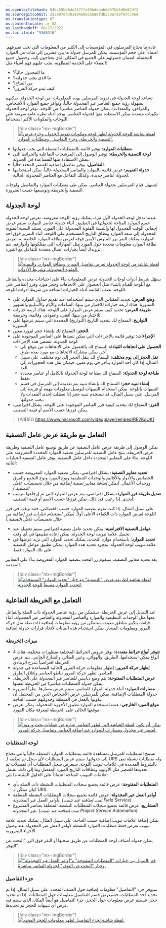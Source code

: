 ```yaml
---
ms.openlocfilehash: 84bc55bb6de257ffc68bddaeb6e57bb5d9e82df2
ms.sourcegitcommit: 255987d4391a04e0b5a680fdb573a720f97c706e
ms.translationtype: HT
ms.contentlocale: ar-SA
ms.lasthandoff: 08/27/2022
ms.locfileid: "9360316"
---
```

عادة ما يحتاج المرسلون في المؤسسات إلى الكثير من المعلومات التي تحت تصرفهم. اعتماداً على حجم المؤسسة، يمكن للمرسل جدولة ما بين عشرين إلى مئات من الموارد المحتملة. لضمان حصولهم على الجميع في المكان الذي يحتاجون إليه، وحصول جميع العملاء على الخدمة المطلوبة، يجب عليهم فهم أشياء مثل:

-   ما المجدول حالياً؟
-   ما الذي يجب جدولته؟
-   من المتاح؟
-   كيف تبدو حركة المرور؟

تساعد لوحة الجدولة في تزويد المرسلين بهذه المعلومات. من لوحة الجدولة، يمكنهم بسهولة رؤية جميع العناصر غير المجدولة حالياً، وتوافر جميع الموارد (الأشخاص، والمرافق، والمعدات). يمكن جدولة العناصر مباشرةً من اللوحة. توفر لوحة الجدولة مكونات متعددة يمكن الاستفادة منها لجدولة العناصر. يوجد أدناه نظرة عامة سريعة على اللوحات والمكونات الأكثر استخداماً.

> [!div class="mx-imgBorder"]
> [![لقطة شاشة للوحة الجدولة تُظهر لوحة ومكونات تقويم الجدول، وجزء عرض التصفية والخريطة، وجزء التفاصيل، ومتطلبات الموارد.](../media/MSO-Unit2-1.png)](../media/MSO-Unit2-1.png#lightbox)

-   **متطلبات الموارد:** توفير قائمة بالمتطلبات النشطة التي يجب جدولتها.
-   **لوحة التصفية والخريطة‬:** توفير الوصول إلى المرشحات التفاعلية والخرائط التي يمكن الاستفادة منها للمساعدة في الجدولة.
-   **التفاصيل:** توفير تفاصيل إضافية للعنصر المحدد حالياً.
-   **جدولة التقويم:** عرض قائمة بالموارد والعناصر المجدولة حالياً. يمكن استخدامها لجدولة عناصر جديدة، وكذلك التفاعل مع العناصر المجدولة الحالية.

لتسهيل قيام المرسلين بجدولة العناصر، يمكن طي متطلبات الموارد والتفاصيل ولوحات التصفية والخريطة وتوسيعها حسب الضرورة.

## <a name="schedule-board"></a>لوحة الجدولة

عندما تدخل لوحة الجدولة لأول مرة، يمكنك رؤية اللوحة معروضة. تعرض لوحة الجدولة جميع الموارد المتاحة لجدولتها في التطبيق. أثناء جدولة عناصر الموارد، سيتم عرض إجمالي الوقت المجدول لها والنسبة المئوية المجدولة على المورد. تستند النسبة المئوية المجدولة إلى سعة الموارد ونطاق التاريخ المستخدم على اللوحة. أثناء التمرير فوق أحد الموارد، يمكنك النقر بزر الماوس الأيمن فوقه لعرض بطاقة الموارد الخاصة به. تعرض بطاقة الموارد معلومات محددة حول المورد مثل المهارات التي يمتلكونها وأدوارهم. يتم تزويدك أيضاً بخيارات اتصال متعددة للتفاعل مع المَورد.

> [!div class="mx-imgBorder"]
> [![لقطة شاشة من لوحة الجدولة تعرض تفاصيل المورد، وبطاقة الموارد، والنسبة المئوية المجدولة، وشريط الأدوات.](../media/2-resource.png)](../media/2-resource.png#lightbox)

يسهّل شريط أدوات لوحات الجدولة عرض المعلومات بناءً على احتياجات محددة والتفاعل مع اللوحة للقيام بأشياء مثل الحصول على الاتجاهات وحجز مورد وفرز العناصر على اللوحة. تصف القائمة أدناه الخيارات المتاحة من شريط أدوات اللوحة.

-   **وضع العرض:** تحديد المقياس الذي سيتم استخدامه عند تقديم جداول الموارد على السبورة. هناك أربعة خيارات للاختيار من بينها: الساعات والأيام والأسابيع والشهور.
-   **طريقة العرض:** تحديد كيف سيتم عرض الموارد على اللوحة. هناك أربعة خيارات للاختيار من بينها: أفقي، وعمودي، وقائمة، وخريطة.
-   **التواريخ:** السماح لك بتحديد التاريخ (التواريخ) المحددة التي سيتم عرضها على السبورة.
-   **الحجز:** السماح لك بإنشاء حجز لمورد معين.
-   **الإجراءات:** توفير قائمة بالإجراءات التي يمكن تنفيذها على العناصر الموجودة على لوحة الجدولة. تتضمن هذه الإجراءات:
    -   **الحصول على اتجاهات القيادة:** السماح لك بالحصول على الاتجاهات من موقع إلى آخر. يمكن مشاركة الاتجاهات مع مورد بعدة طرق.
    -   **نقل الحجز إلى يوم مختلف:** السماح لك بنقل الحجز إلى يوم مختلف. على سبيل المثال، إذا كان أحد الموارد يتأخر في يوم معين، فيمكن نقل هذه الحجوزات إلى الغد.
    -   **طباعة لوحة الجدولة‬:** السماح لك بطباعة لوحة الجدولة بالكامل أو عناصر محددة فقط.
    -   **إنشاء تنبيه حجز:** السماح لك بإنشاء تنبيه يتم تقديمه إلى المرسل في قسم التنبيهات باللوحة. يمكن استخدام التنبيهات لتوصيل معلومات مهمة أو فريدة إلى المرسل. على سبيل المثال، قد تستخدم تنبيه حجز إذا تعطلت إحدى المعدات ولا يجب جدولتها.
-   **الفرز:** السماح لك بتحديد كيفية فرز العناصر الموجودة على اللوحة. بشكل افتراضي، يمكن فرزها حسب الاسم أو قيمة التصنيف.

> [!VIDEO https://www.microsoft.com/videoplayer/embed/RE2KoUK]

## <a name="working-with-the-filter-view"></a>التعامل مع طريقة عرض عامل التصفية

يمكن الوصول إلى طريقة عرض عامل التصفية عن طريق توسيع عامل التصفية وطريقة عرض الخريطة. يتيح عامل التصفية للمرسلين تصفية الموارد المحددة المعروضة على اللوحة، بناءً على المعايير المحددة داخل عامل التصفية. يوفر عامل التصفية الخيارات التالية:

-   **تحديد معايير التصفية:** بشكل افتراضي، يمكن تصفية الموارد المعروضة حسب الخصائص والأدوار والأقاليم والوحدات التنظيمية ونوع المورد ونوع التجمع والفرق ووحدات الأعمال.
    *(يمكن إضافة معايير تصفية إضافية من خلال تخصيصات عامل التصفية.)*
-   **تعديل طريقة فرز الموارد:** بشكل افتراضي، يتم عرض الموارد التي تم إرجاعها بترتيب أبجدي. إذا رغبت في ذلك، يمكن فرزها حسب الاسم أو قيمة التصنيف.

على سبيل المثال، إذا كنت تقوم بتصفية الموارد حسب الخصائص، فقد ترغب في فرز اللوحة لعرض الموارد ذات الكفاءة الأعلى أولاً. *(يمكن استخدام خيارات فرز إضافية من خلال تخصيصات عامل التصفية.)*

-   **عوامل التصفية الافتراضية:** يمكن تحديد عامل تصفية افتراضي سيتم تحميله عند تحميل علامة تبويب لوحة الجدولة. يمكن إعادة تطبيقها في أي وقت.
-   **تحديد الموارد:** باستخدام موارد التحديد، يمكنك تحديد الموارد التي تريد عرضها في علامة تبويب لوحة الجدولة. بمجرد تحديد هذه الموارد، يمكن تطبيق عوامل التصفية على تلك الموارد فقط.

بعد تحديد معايير التصفية، سيقوم زر البحث بتصفية الموارد المعروضة بناءً على المعايير المقدمة.

> [!div class="mx-imgBorder"]
> [![لقطة شاشة لطريقة عرض "التصفية" مع خيار "تحديد الموارد" المستخدَم لتحديد الموارد مسبقاً للوحة الجدولة.](../media/MSO-Unit2-4.png)](../media/MSO-Unit2-4.png#lightbox)

## <a name="working-with-the-interactive-map"></a>التعامل مع الخريطة التفاعلية

عند التبديل إلى عرض الخريطة، ستتمكن من رؤية عناصر الجدولة ذات الصلة والتفاعل معها مثل الوحدات التنظيمية والموارد والعناصر المجدولة والعناصر غير المجدولة. أثناء قيامك بتكبير مناطق معينة، ستتمكن من رؤية معلومات إضافية ذات صلة مثل حركة المرور ومعلومات المسار. يمكن استخدام هذه البيانات لاتخاذ قرارات جدولة إضافية.

### <a name="map-features"></a>ميزات الخريطة

-   **تتوفر أنواع خرائط متعددة:** توفر عروض الخرائط المختلفة منظورات مختلفة. هناك 4 أنواع يمكن استخدامها، الطريق، والهوائي، وعين الطائر، والشارع الجانبي. يتم عرض الخريطة افتراضياً بتدرج الرمادي.
-   **إظهار حركة المرور:** إظهار معلومات حركة المرور الحالية للمساعدة في جدولة العناصر. تظهر حركة المرور تباطؤ العناصر وإغلاق الطرق.
-   **عرض المتطلبات المفتوحة:** يتم وضع دبابيس للعناصر غير المجدولة على الخريطة. يمكن جدولة المتطلبات مباشرةً من الخريطة نفسها.
-   **مسارات الموارد:** أثناء جدولة الموارد للعناصر، سيتم عرض مسارها. نظراً لضرورة جدولة المتطلبات الإضافية، يمكن للمرسلين عرض الأشخاص الذين من المحتمل أن يكونوا بالفعل في المنطقة وجدولتهم حسب الحاجة.
-   **موقع المورد الخارجي:** عندما تستخدم الموارد تطبيق الأجهزة المحمولة، يمكن عرض موقعها الحالي على الخريطة لمعرفة مكان المورد.

> [!div class="mx-imgBorder"]
> [![يمكن أن تكون لقطة الشاشة التي تُظهر العناصر عبارة عن عمليات بحث ورموز لعنصر غير مجدول ومسارات للموارد عند إضافة العناصر وتفاصيل حركة المرور.](../media/MSO-Unit2-5.png)](../media/MSO-Unit2-5.png#lightbox)

### <a name="requirements-panel"></a>لوحة المتطلبات

تسمح المتطلبات للمرسل بمشاهدة قائمة بمتطلبات الموارد النشطة حالياً والتي تحتاج إلى جدولتها. سيتم عرض المتطلبات لأي سجل تم تمكينه لـ URS وله متطلبات نشطة تفي بالشروط المحددة في علامات تبويب اللوحة. سيعرض سجل المتطلبات أي تفضيلات تم تحديدها للعنصر مثل الأولوية ونطاقات التاريخ المورد المفضل وما إلى ذلك. تشمل علامات التبويب المتاحة اعتماداً على الحلول المثبتة ما يلي:

-   **المتطلبات المفتوحة:** عرض قائمة بجميع سجلات المتطلبات النشطة ذات الصلة بأي كيان ممكّن لـ URS.
-   **أوامر العمل غير المجدولة:** عرض قائمة بجميع سجلات المتطلبات النشطة المتعلقة بأوامر العمل غير المجدولة. *(تمت إضافته عند تثبيت Field Service)*
-   **المشاريع:** عرض قائمة بجميع سجلات المتطلبات النشطة المتعلقة بعناصر المشروع غير المجدولة. *(تمت إضافته عند تثبيت Project Service Automation)*

يمكن إضافة علامات تبويب إضافية حسب الحاجة. على سبيل المثال، يمكنك تحديد علامة تبويب تعرض فقط متطلبات الموارد النشطة لأوامر العمل غير المجدولة عند وصول الأجزاء الضرورية.

يمكن جدولة أصناف لوحة المتطلبات عن طريق سحبها أو النقر فوق الزر "البحث عن التوفر".

> [!div class="mx-imgBorder"]
> [![قم بالتبديل بين خيارات "المتطلبات المفتوحة" و"أوامر العمل غير المجدولة" وخيار "البحث عن التوفر" لجدولة العناصر مباشرةً.](../media/MSO-Unit2-6.png)](../media/MSO-Unit2-6.png#lightbox)

### <a name="details-pane"></a>جزء التفاصيل

سيوفر جزء "التفاصيل" معلومات إضافية حول الصنف المحدد. على سبيل المثال، إذا تم تحديد أحد المتطلبات، فسيعرض قسم التفاصيل معلومات حول المتطلبات. إذا تم تحديد حجز، فسيتم عرض معلومات حول الحجز. جزء التفاصيل هو أيضاً المكان الذي سيتم فيه عرض أي تنبيهات للحجز تم تحديدها.

> [!div class="mx-imgBorder"]
> [![لقطة شاشة لجزء التفاصيل تُظهر معلومات للحجز المحدد.](../media/MSO-Unit2-7.png)](../media/MSO-Unit2-7.png#lightbox)
